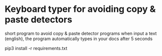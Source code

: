 # Keyboard typer for avoiding copy & paste detectors

short program to avoid copy & paste detector programs
when input a text (english), the program automatically types in your docs after 5 seconds

pip3 install -r requirements.txt
